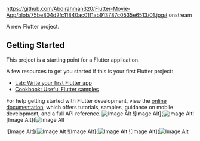 https://github.com/Abdirahman320/Flutter-Movie-App/blob/75be804d2fc11840ac01f1ab913787c0535e6513/01.jpg# onstream

A new Flutter project.

## Getting Started

This project is a starting point for a Flutter application.

A few resources to get you started if this is your first Flutter project:

- [Lab: Write your first Flutter app](https://docs.flutter.dev/get-started/codelab)
- [Cookbook: Useful Flutter samples](https://docs.flutter.dev/cookbook)

For help getting started with Flutter development, view the
[online documentation](https://docs.flutter.dev/), which offers tutorials,
samples, guidance on mobile development, and a full API reference.
![Image Alt](https://github.com/Abdirahman320/Flutter-Movie-App/blob/75be804d2fc11840ac01f1ab913787c0535e6513/01.jpg)
![Image Alt](![Image Alt](https://github.com/Abdirahman320/Flutter-Movie-App/blob/ddbce73f742f1d663909f316f5ebe0c9172a3e2e/02.jpg)![Image Alt](![Image Alt](https://github.com/Abdirahman320/Flutter-Movie-App/blob/ddbce73f742f1d663909f316f5ebe0c9172a3e2e/03.jpg)

![Image Alt](![Image Alt](https://github.com/Abdirahman320/Flutter-Movie-App/blob/ddbce73f742f1d663909f316f5ebe0c9172a3e2e/04.jpg)
![Image Alt](![Image Alt](https://github.com/Abdirahman320/Flutter-Movie-App/blob/ddbce73f742f1d663909f316f5ebe0c9172a3e2e/05.jpg)
![Image Alt](![Image Alt](https://github.com/Abdirahman320/Flutter-Movie-App/blob/ddbce73f742f1d663909f316f5ebe0c9172a3e2e/06.jpg)
